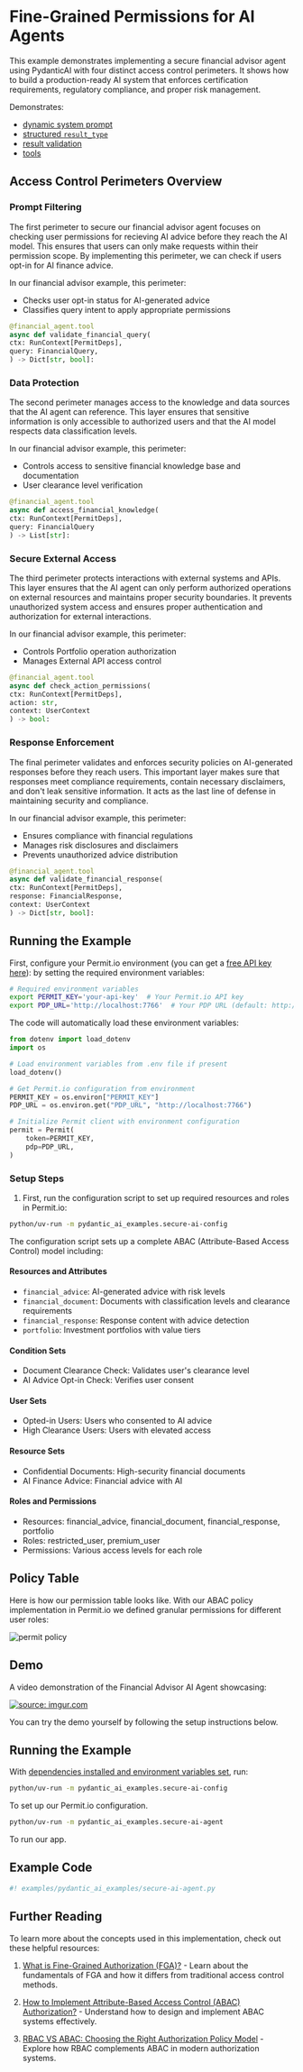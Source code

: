 # Fine-Grained Permissions for AI Agents

This example demonstrates implementing a secure financial advisor agent using PydanticAI with four distinct access control perimeters. It shows how to build a production-ready AI system that enforces certification requirements, regulatory compliance, and proper risk management.

Demonstrates:

- [dynamic system prompt](../agents.md#system-prompts)
- [structured `result_type`](../results.md#structured-result-validation)
- [result validation](../results.md#result-validators-functions)
- [tools](../tools.md)

## Access Control Perimeters Overview

### Prompt Filtering

The first perimeter to secure our financial advisor agent focuses on checking user permissions for recieving AI advice before they reach the AI model. This ensures that users can only make requests within their permission scope. By implementing this perimeter, we can check if users opt-in for AI finance advice.

In our financial advisor example, this perimeter:

- Checks user opt-in status for AI-generated advice
- Classifies query intent to apply appropriate permissions

```python
@financial_agent.tool
async def validate_financial_query(
ctx: RunContext[PermitDeps],
query: FinancialQuery,
) -> Dict[str, bool]:
```

### Data Protection

The second perimeter manages access to the knowledge and data sources that the AI agent can reference. This layer ensures that sensitive information is only accessible to authorized users and that the AI model respects data classification levels.

In our financial advisor example, this perimeter:

- Controls access to sensitive financial knowledge base and documentation
- User clearance level verification

```python
@financial_agent.tool
async def access_financial_knowledge(
ctx: RunContext[PermitDeps],
query: FinancialQuery
) -> List[str]:
```

### Secure External Access

The third perimeter protects interactions with external systems and APIs. This layer ensures that the AI agent can only perform authorized operations on external resources and maintains proper security boundaries. It prevents unauthorized system access and ensures proper authentication and authorization for external interactions.

In our financial advisor example, this perimeter:

- Controls Portfolio operation authorization
- Manages External API access control

```python
@financial_agent.tool
async def check_action_permissions(
ctx: RunContext[PermitDeps],
action: str,
context: UserContext
) -> bool:
```

### Response Enforcement

The final perimeter validates and enforces security policies on AI-generated responses before they reach users. This important layer makes sure that responses meet compliance requirements, contain necessary disclaimers, and don't leak sensitive information. It acts as the last line of defense in maintaining security and compliance.

In our financial advisor example, this perimeter:

- Ensures compliance with financial regulations
- Manages risk disclosures and disclaimers
- Prevents unauthorized advice distribution

```python
@financial_agent.tool
async def validate_financial_response(
ctx: RunContext[PermitDeps],
response: FinancialResponse,
context: UserContext
) -> Dict[str, bool]:
```

## Running the Example

First, configure your Permit.io environment (you can get a [free API key here](https://app.permit.io)): by setting the required environment variables:

```bash
# Required environment variables
export PERMIT_KEY='your-api-key'  # Your Permit.io API key
export PDP_URL='http://localhost:7766'  # Your PDP URL (default: http://localhost:7766)
```

The code will automatically load these environment variables:

```python
from dotenv import load_dotenv
import os

# Load environment variables from .env file if present
load_dotenv()

# Get Permit.io configuration from environment
PERMIT_KEY = os.environ["PERMIT_KEY"]
PDP_URL = os.environ.get("PDP_URL", "http://localhost:7766")

# Initialize Permit client with environment configuration
permit = Permit(
    token=PERMIT_KEY,
    pdp=PDP_URL,
)
```

### Setup Steps

1. First, run the configuration script to set up required resources and roles in Permit.io:

```bash
python/uv-run -m pydantic_ai_examples.secure-ai-config
```

The configuration script sets up a complete ABAC (Attribute-Based Access Control) model including:

#### Resources and Attributes

- `financial_advice`: AI-generated advice with risk levels
- `financial_document`: Documents with classification levels and clearance requirements
- `financial_response`: Response content with advice detection
- `portfolio`: Investment portfolios with value tiers

#### Condition Sets

- Document Clearance Check: Validates user's clearance level
- AI Advice Opt-in Check: Verifies user consent

#### User Sets

- Opted-in Users: Users who consented to AI advice
- High Clearance Users: Users with elevated access

#### Resource Sets

- Confidential Documents: High-security financial documents
- AI Finance Advice: Financial advice with AI

#### Roles and Permissions

- Resources: financial_advice, financial_document, financial_response, portfolio
- Roles: restricted_user, premium_user
- Permissions: Various access levels for each role

## Policy Table

Here is how our permission table looks like. With our ABAC policy implementation in Permit.io we defined granular permissions for different user roles:

![permit policy](https://hackmd.io/_uploads/ryOKcyxqJx.png)

## Demo

A video demonstration of the Financial Advisor AI Agent showcasing:

<a href="https://imgur.com/MFNGtDV"><img src="https://i.imgur.com/MFNGtDV.gif" title="source: imgur.com" /></a>

You can try the demo yourself by following the setup instructions below.

## Running the Example

With [dependencies installed and environment variables set](./index.md#usage), run:

```bash
python/uv-run -m pydantic_ai_examples.secure-ai-config
```

To set up our Permit.io configuration.

```bash
python/uv-run -m pydantic_ai_examples.secure-ai-agent
```

To run our app.

## Example Code

```python {title="secure_ai_agent.py"}
#! examples/pydantic_ai_examples/secure-ai-agent.py
```

## Further Reading

To learn more about the concepts used in this implementation, check out these helpful resources:

1. [What is Fine-Grained Authorization (FGA)?](https://www.permit.io/blog/what-is-fine-grained-authorization-fga) - Learn about the fundamentals of FGA and how it differs from traditional access control methods.

2. [How to Implement Attribute-Based Access Control (ABAC) Authorization?](https://www.permit.io/blog/how-to-implement-abac) - Understand how to design and implement ABAC systems effectively.

3. [RBAC VS ABAC: Choosing the Right Authorization Policy Model](https://www.permit.io/blog/rbac-vs-abac) - Explore how RBAC complements ABAC in modern authorization systems.
